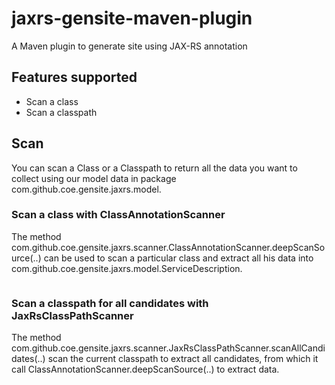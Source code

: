 jaxrs-gensite-maven-plugin
==========================

A Maven plugin to generate site using JAX-RS annotation

## Features supported

* Scan a class
* Scan a classpath

## Scan

You can scan a Class or a Classpath to return all the data you want to collect using our model data in package com.github.coe.gensite.jaxrs.model.

### Scan a class with ClassAnnotationScanner

The method com.github.coe.gensite.jaxrs.scanner.ClassAnnotationScanner.deepScanSource(..) can be used to scan a particular class and extract all his data into com.github.coe.gensite.jaxrs.model.ServiceDescription.

```ClassAnnotationScanner.deepScanSource("package.ServiceInterface");
```

### Scan a classpath for all candidates with JaxRsClassPathScanner

The method com.github.coe.gensite.jaxrs.scanner.JaxRsClassPathScanner.scanAllCandidates(..) scan the current classpath to extract all candidates, from which it call ClassAnnotationScanner.deepScanSource(..) to extract data.

```JaxRsClassPathScanner.scanAllCandidates(javax.ws.rs.Path.class);
```
